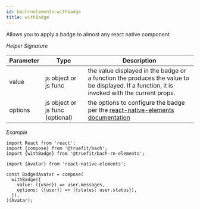 ```yaml
---
id: bachrnelements-withbadge
title: withBadge
---
```


Allows you to apply a badge to almost any react native component

_Helper Signature_

| Parameter | Type                            | Description                                                                                                                                                                                      |
| --------- | ------------------------------- | ------------------------------------------------------------------------------------------------------------------------------------------------------------------------------------------------ |
| value     | js object or js func            | the value displayed in the badge or a function the produces the value to be displayed. If a function, it is invoked with the current props.                                                      |
| options   | js object or js func (optional) | the options to configure the badge per the [react-native-elements documentation](https://react-native-training.github.io/react-native-elements/docs/badge.html#withbadge-higher-order-component) |

_Example_

```
import React from 'react';
import {compose} from '@truefit/bach';
import {withBadge} from '@truefit/bach-rn-elements';

import {Avatar} from 'react-native-elements';

const BadgedAvatar = compose(
  withBadge({
    value: ({user}) => user.messages,
    options: ({user}) => ({status: user.status}),
  }),
)(Avatar);
```
